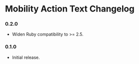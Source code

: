 # Mobility Action Text Changelog

### 0.2.0
- Widen Ruby compatibility to >= 2.5.

### 0.1.0
- Initial release.
